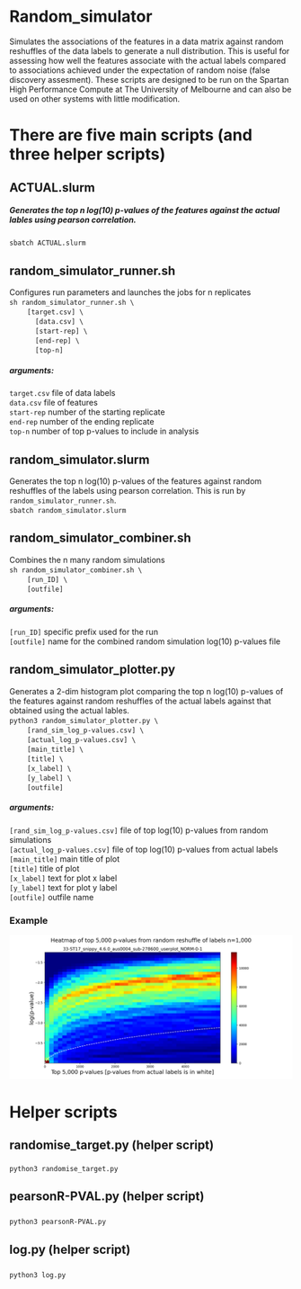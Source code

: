 # Random_simulator
Simulates the associations of the features in a data matrix against random reshuffles of the data labels to generate a null distribution. This is useful for assessing how well the features associate with the actual labels compared to associations achieved under the expectation of random noise (false discovery assesment). These scripts are designed to be run on the Spartan High Performance Compute at The University of Melbourne and can also be used on other systems with little modification. 

# There are five main scripts (and three helper scripts)

## ACTUAL.slurm
##### Generates the top n log(10) p-values of the features against the actual lables using pearson correlation.
``sbatch ACTUAL.slurm``

## random_simulator_runner.sh
Configures run parameters and launches the jobs for n replicates  
``sh random_simulator_runner.sh \``  
&nbsp;&nbsp;&nbsp;&nbsp;&nbsp;&nbsp;&nbsp;&nbsp;``[target.csv] \``  
&nbsp;&nbsp;&nbsp;&nbsp;&nbsp;&nbsp;&nbsp;&nbsp;``  [data.csv] \``  
&nbsp;&nbsp;&nbsp;&nbsp;&nbsp;&nbsp;&nbsp;&nbsp;``  [start-rep] \``  
&nbsp;&nbsp;&nbsp;&nbsp;&nbsp;&nbsp;&nbsp;&nbsp;``  [end-rep] \``  
&nbsp;&nbsp;&nbsp;&nbsp;&nbsp;&nbsp;&nbsp;&nbsp;``  [top-n]`` 

##### arguments:  
``target.csv`` file of data labels  
``data.csv`` file of features  
``start-rep`` number of the starting replicate  
``end-rep`` number of the ending replicate  
``top-n`` number of top p-values to include in analysis  


## random_simulator.slurm
Generates the top n log(10) p-values of the features against random reshuffles of the labels using pearson correlation. This is run by ``random_simulator_runner.sh``.  
``sbatch random_simulator.slurm``

## random_simulator_combiner.sh
Combines the n many random simulations  
``sh random_simulator_combiner.sh \``  
&nbsp;&nbsp;&nbsp;&nbsp;&nbsp;&nbsp;&nbsp;&nbsp;``[run_ID] \``  
&nbsp;&nbsp;&nbsp;&nbsp;&nbsp;&nbsp;&nbsp;&nbsp;``[outfile]``  

##### arguments:  
``[run_ID]`` specific prefix used for the run  
``[outfile]`` name for the combined random simulation log(10) p-values file  

## random_simulator_plotter.py
Generates a 2-dim histogram plot comparing the top n log(10) p-values of the features against random reshuffles of the actual labels against that obtained using the actual lables.  
``python3 random_simulator_plotter.py \``  
&nbsp;&nbsp;&nbsp;&nbsp;&nbsp;&nbsp;&nbsp;&nbsp;``[rand_sim_log_p-values.csv] \``  
&nbsp;&nbsp;&nbsp;&nbsp;&nbsp;&nbsp;&nbsp;&nbsp;``[actual_log_p-values.csv] \``  
&nbsp;&nbsp;&nbsp;&nbsp;&nbsp;&nbsp;&nbsp;&nbsp;``[main_title] \``  
&nbsp;&nbsp;&nbsp;&nbsp;&nbsp;&nbsp;&nbsp;&nbsp;``[title] \``  
&nbsp;&nbsp;&nbsp;&nbsp;&nbsp;&nbsp;&nbsp;&nbsp;``[x_label] \``  
&nbsp;&nbsp;&nbsp;&nbsp;&nbsp;&nbsp;&nbsp;&nbsp;``[y_label] \``  
&nbsp;&nbsp;&nbsp;&nbsp;&nbsp;&nbsp;&nbsp;&nbsp;``[outfile]``  

##### arguments:  
``[rand_sim_log_p-values.csv]`` file of top log(10) p-values from random simulations  
``[actual_log_p-values.csv]`` file of top log(10) p-values from actual labels  
``[main_title]`` main title of plot  
``[title]`` title of plot  
``[x_label]`` text for plot x label  
``[y_label]`` text for plot y label  
``[outfile]`` outfile name  

### Example
![Image description](https://github.com/abuultjens/Random_simulator/blob/main/33-ST17_1000-LOG.png)
  
# Helper scripts

## randomise_target.py (helper script)
####
``python3 randomise_target.py``

## pearsonR-PVAL.py (helper script)
### 
``python3 pearsonR-PVAL.py``

## log.py (helper script)
###
``python3 log.py``


